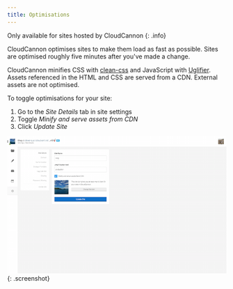 ```yaml
---
title: Optimisations
---
```

Only available for sites hosted by CloudCannon
{: .info}

CloudCannon optimises sites to make them load as fast as possible. Sites are optimised roughly five minutes after you've made a change.

CloudCannon minifies CSS with [clean-css](https://github.com/GoalSmashers/clean-css) and JavaScript with [Uglifier](https://github.com/lautis/uglifier).
Assets referenced in the HTML and CSS are served from a CDN. External assets are not optimised.

To toggle optimisations for your site:

1. Go to the *Site Details* tab in site settings
2. Toggle *Minify and serve assets from CDN*
3. Click *Update Site*

![Optimisations Interface](/img/hosting/site-details.png){: .screenshot}

